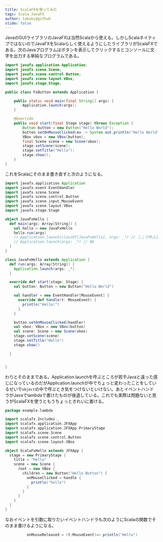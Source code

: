 ```yaml
---
title: ScalaFXを使ってみた
tags: Scala JavaFX
author: takaki@github
slide: false
---
```

JavaのGUIライブラリのJavaFXは当然Scalaから使える。しかしScalaネイティブではないのでJavaFXをScalaらしく使えるようにしたライブラリがScalaFXである。次のJavaプログラムはボタンを表示してクリックするとコンソールに文字を出力する単純なプログラムである。


```java
import javafx.application.Application;
import javafx.scene.Scene;
import javafx.scene.control.Button;
import javafx.scene.layout.VBox;
import javafx.stage.Stage;

public class FxButton extends Application {

    public static void main(final String[] args) {
        Application.launch(args);
    }

    @Override
    public void start(final Stage stage) throws Exception {
        Button button = new Button("Hello World");
        button.setOnMouseClicked(ev -> System.out.println("Hello World"));
        VBox vbox = new VBox(button);
        final Scene scene = new Scene(vbox);
        stage.setScene(scene);
        stage.setTitle("Hello");
        stage.show();
    }
}
```

これをScalaにそのまま書き直すと次のようになる。

```scala
import javafx.application.Application
import javafx.event.EventHandler
import javafx.scene.Scene
import javafx.scene.control.Button
import javafx.scene.input.MouseEvent
import javafx.scene.layout.VBox
import javafx.stage.Stage

object JavaFxHello {
  def main(args: Array[String]) {
    val hello = new JavaFxHello
    hello.run(args)
    // Application.launch(classOf[JavaFxHello], args: _*) // ここで呼ぶときはこちらを使う
    // Application.launch(args: _*) // NG
  }
}

class JavaFxHello extends Application {
  def run(args: Array[String]) {
    Application.launch(args: _*)
  }

  override def start(stage: Stage) {
    val button: Button = new Button("Hello World")

    val handler = new EventHandler[MouseEvent] {
      override def handle(t: MouseEvent) {
        println("Hello!")
      }
    }

    button.setOnMouseClicked(handler)
    val vbox: VBox = new VBox(button)
    val scene: Scene = new Scene(vbox)
    stage.setScene(scene)
    stage.setTitle("Hello")
    stage.show()

  }


}
```

わりとそのままである。Application.launchを呼ぶところが若干Javaと違った感じになっているのだがApplication.launchが中でちょっと変わったことをしているせいで`object`の中で呼ぶとき気をつけないといけない。あとイベントハンドラがJavaでlambdaで書けたものが後退している。これでも実際は問題ないと思うがScalaFXを使うともうちょっときれいに書ける。

```scala
package example.lambda

import scalafx.Includes._
import scalafx.application.JFXApp
import scalafx.application.JFXApp.PrimaryStage
import scalafx.scene.Scene
import scalafx.scene.control.Button
import scalafx.scene.layout.VBox

object ScalaFxHello extends JFXApp {
  stage = new PrimaryStage {
    title = "Hello"
    scene = new Scene {
      root = new VBox {
        children = new Button("Hello Button") {
          onMouseClicked = handle {
            println("hello")
          }
        }
      }
    }
  }
}
```

なおイベントを引数に取りたいイベントハンドラも次のようにScalaの関数でそのまま書けるようになる。

```scala
          onMouseReleased = (t:MouseEvent)=> println("Hello")
```


